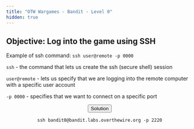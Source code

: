 ```yaml
---
title: "OTW Wargames - Bandit - Level 0"
hidden: true
---
```


<h2>Objective: Log into the game using SSH</h2>

Example of ssh command:
`ssh user@remote -p 0000`

`ssh` - the command that lets us create the ssh (secure shell) session

`user@remote` - lets us specify that we are logging into the remote computer with a specific user account

`-p 0000` - specifies that we want to connect on a specific port

<center><button id="solution_button">Solution</button></center>
<center><p id="solution"><code>ssh bandit0@bandit.labs.overthewire.org -p 2220</code></p></center>